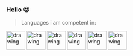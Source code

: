 ### Hello 😜

> Languages i am competent in:

<img src="https://upload.wikimedia.org/wikipedia/commons/thumb/9/99/Unofficial_JavaScript_logo_2.svg/2048px-Unofficial_JavaScript_logo_2.svg.png" alt="drawing" width="50"/> <img src="https://upload.wikimedia.org/wikipedia/commons/thumb/c/c3/Python-logo-notext.svg/1200px-Python-logo-notext.svg.png" alt="drawing" width="50"/> <img src="https://speedscale.com/wp-content/uploads/2021/05/gopher.png" alt="drawing" width="50"/> <img src="https://seeklogo.com/images/C/c-sharp-c-logo-02F17714BA-seeklogo.com.png" alt="drawing" width="50"/> <img src="https://upload.wikimedia.org/wikipedia/commons/thumb/1/18/C_Programming_Language.svg/695px-C_Programming_Language.svg.png" alt="drawing" width="50"/> <img src="https://upload.wikimedia.org/wikipedia/commons/thumb/1/18/ISO_C%2B%2B_Logo.svg/1200px-ISO_C%2B%2B_Logo.svg.png" alt="drawing" width="50"/>
